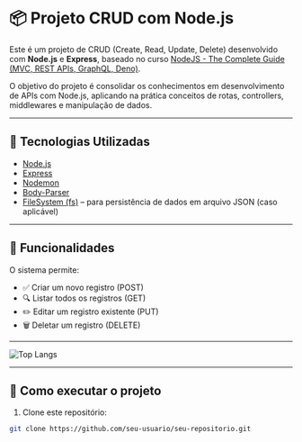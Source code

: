 # 📦 Projeto CRUD com Node.js

Este é um projeto de CRUD (Create, Read, Update, Delete) desenvolvido com **Node.js** e **Express**, baseado no curso [NodeJS - The Complete Guide (MVC, REST APIs, GraphQL, Deno)](https://www.udemy.com/course/curso-nodejs/).

O objetivo do projeto é consolidar os conhecimentos em desenvolvimento de APIs com Node.js, aplicando na prática conceitos de rotas, controllers, middlewares e manipulação de dados.

---

## 🚀 Tecnologias Utilizadas

- [Node.js](https://nodejs.org/)
- [Express](https://expressjs.com/)
- [Nodemon](https://www.npmjs.com/package/nodemon)
- [Body-Parser](https://www.npmjs.com/package/body-parser)
- [FileSystem (fs)](https://nodejs.org/api/fs.html) – para persistência de dados em arquivo JSON (caso aplicável)

---

## 📂 Funcionalidades

O sistema permite:

- ✅ Criar um novo registro (POST)
- 🔍 Listar todos os registros (GET)
- ✏️ Editar um registro existente (PUT)
- 🗑️ Deletar um registro (DELETE)

---

![Top Langs](https://github-readme-stats.vercel.app/api/top-langs/?username=ArthurCalixtoSilva&layout=compact)


---

## 📁 Como executar o projeto

1. Clone este repositório:
```bash
git clone https://github.com/seu-usuario/seu-repositorio.git
